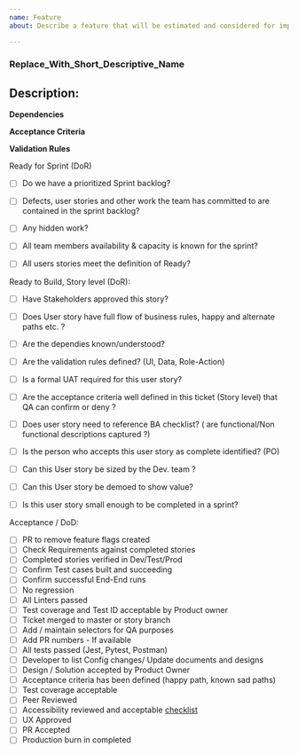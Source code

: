 ```yaml
---
name: Feature
about: Describe a feature that will be estimated and considered for implementation

---
```


### Replace_With_Short_Descriptive_Name
## Description:

**Dependencies**

**Acceptance Criteria**

**Validation Rules**

Ready for Sprint (DoR)
- [ ] Do we have a prioritized Sprint backlog?
- [ ] Defects, user stories and other work the team has committed to are contained in the sprint backlog?
- [ ] Any hidden work?
- [ ] All team members availability & capacity is known for the sprint?
- [ ] All users stories meet the definition of Ready?


Ready to Build, Story level (DoR):
- [ ] Have Stakeholders approved this story?
- [ ] Does User story have full flow of business rules, happy and alternate paths etc. ?
- [ ] Are the dependies known/understood?
- [ ] Are the validation rules defined? (UI, Data, Role-Action)
- [ ] Is a formal UAT required for this user story?
- [ ] Are the acceptance criteria well defined in this ticket (Story level) that QA can confirm or deny ?
- [ ] Does user story need to reference BA checklist? ( are functional/Non functional descriptions captured ?)
- [ ] Is the person who accepts this user story as complete identified? (PO)
- [ ] Can this User story be sized by the Dev. team ?
- [ ] Can this User story be demoed to show value?
- [ ] Is this user story small enough to be completed in a sprint?


Acceptance / DoD:
- [ ] PR to remove feature flags created
- [ ] Check Requirements against completed stories
- [ ] Completed stories verified in Dev/Test/Prod
- [ ] Confirm Test cases built and succeeding 
- [ ] Confirm successful End-End runs 
- [ ] No regression
- [ ] All Linters passed
- [ ] Test coverage and Test ID acceptable by Product owner
- [ ] Ticket merged to master or story branch
- [ ] Add / maintain selectors for QA purposes
- [ ] Add PR numbers - If available
- [ ] All tests passed (Jest, Pytest, Postman)
- [ ] Developer to list Config changes/ Update documents and designs
- [ ] Design / Solution accepted by Product Owner
- [ ] Acceptance criteria has been defined (happy path, known sad paths)
- [ ] Test coverage acceptable
- [ ] Peer Reviewed
- [ ] Accessibility reviewed and acceptable [checklist](https://github.com/bcgov/entity/docs/coding-standards/accessibility.md)
- [ ] UX Approved
- [ ] PR Accepted
- [ ] Production burn in completed
